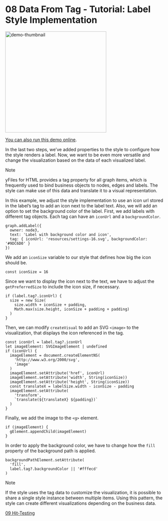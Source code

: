 <!--
 //////////////////////////////////////////////////////////////////////////////
 // @license
 // This file is part of yFiles for HTML.
 // Use is subject to license terms.
 //
 // Copyright (c) by yWorks GmbH, Vor dem Kreuzberg 28,
 // 72070 Tuebingen, Germany. All rights reserved.
 //
 //////////////////////////////////////////////////////////////////////////////
-->
# 08 Data From Tag - Tutorial: Label Style Implementation

<img src="../../../doc/demo-thumbnails/tutorial-style-implementation-label-data-from-tag.webp" alt="demo-thumbnail" height="320"/>

[You can also run this demo online](https://www.yfiles.com/demos/tutorial-style-implementation-label/08-data-from-tag/).

In the last two steps, we’ve added properties to the style to configure how the style renders a label. Now, we want to be even more versatile and change the visualization based on the data of each visualized label.

Note

yFiles for HTML provides a tag property for all graph items, which is frequently used to bind business objects to nodes, edges and labels. The style can make use of this data and translate it to a visual representation.

In this example, we adjust the style implementation to use an icon url stored in the label’s tag to add an icon next to the label text. Also, we will add an option to set the background color of the label. First, we add labels with different tag objects. Each tag can have an `iconUrl` and a `backgroundColor`.

```
graph.addLabel({
  owner: node3,
  text: 'Label with background color and icon',
  tag: { iconUrl: 'resources/settings-16.svg', backgroundColor: '#9DC6D0' }
})
```

We add an `iconSize` variable to our style that defines how big the icon should be.

```
const iconSize = 16
```

Since we want to display the icon next to the text, we have to adjust the `getPreferredSize` to include the icon size, if necessary.

```
if (label.tag?.iconUrl) {
  size = new Size(
    size.width + iconSize + padding,
    Math.max(size.height, iconSize + padding + padding)
  )
}
```

Then, we can modify `createVisual` to add an SVG `<image>` to the visualization, that displays the icon referenced in the tag.

```
const iconUrl = label.tag?.iconUrl
let imageElement: SVGImageElement | undefined
if (iconUrl) {
  imageElement = document.createElementNS(
    'http://www.w3.org/2000/svg',
    'image'
  )
  imageElement.setAttribute('href', iconUrl)
  imageElement.setAttribute('width', String(iconSize))
  imageElement.setAttribute('height', String(iconSize))
  const translateX = labelSize.width - iconSize - padding
  imageElement.setAttribute(
    'transform',
    `translate(${translateX} ${padding})`
  )
}
```

Finally, we add the image to the `<g>` element.

```
if (imageElement) {
  gElement.appendChild(imageElement)
}
```

In order to apply the background color, we have to change how the `fill` property of the background path is applied.

```
backgroundPathElement.setAttribute(
  'fill',
  label.tag?.backgroundColor || '#fffecd'
)
```

Note

If the style uses the tag data to customize the visualization, it is possible to share a single style instance between multiple items. Using this pattern, the style can create different visualizations depending on the business data.

[09 Hit-Testing](../../tutorial-style-implementation-label/09-hit-testing/)
